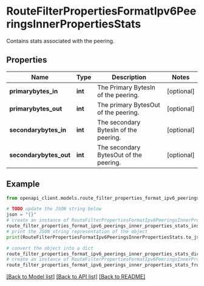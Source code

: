 # RouteFilterPropertiesFormatIpv6PeeringsInnerPropertiesStats

Contains stats associated with the peering.

## Properties

Name | Type | Description | Notes
------------ | ------------- | ------------- | -------------
**primarybytes_in** | **int** | The Primary BytesIn of the peering. | [optional] 
**primarybytes_out** | **int** | The primary BytesOut of the peering. | [optional] 
**secondarybytes_in** | **int** | The secondary BytesIn of the peering. | [optional] 
**secondarybytes_out** | **int** | The secondary BytesOut of the peering. | [optional] 

## Example

```python
from openapi_client.models.route_filter_properties_format_ipv6_peerings_inner_properties_stats import RouteFilterPropertiesFormatIpv6PeeringsInnerPropertiesStats

# TODO update the JSON string below
json = "{}"
# create an instance of RouteFilterPropertiesFormatIpv6PeeringsInnerPropertiesStats from a JSON string
route_filter_properties_format_ipv6_peerings_inner_properties_stats_instance = RouteFilterPropertiesFormatIpv6PeeringsInnerPropertiesStats.from_json(json)
# print the JSON string representation of the object
print(RouteFilterPropertiesFormatIpv6PeeringsInnerPropertiesStats.to_json())

# convert the object into a dict
route_filter_properties_format_ipv6_peerings_inner_properties_stats_dict = route_filter_properties_format_ipv6_peerings_inner_properties_stats_instance.to_dict()
# create an instance of RouteFilterPropertiesFormatIpv6PeeringsInnerPropertiesStats from a dict
route_filter_properties_format_ipv6_peerings_inner_properties_stats_from_dict = RouteFilterPropertiesFormatIpv6PeeringsInnerPropertiesStats.from_dict(route_filter_properties_format_ipv6_peerings_inner_properties_stats_dict)
```
[[Back to Model list]](../README.md#documentation-for-models) [[Back to API list]](../README.md#documentation-for-api-endpoints) [[Back to README]](../README.md)


